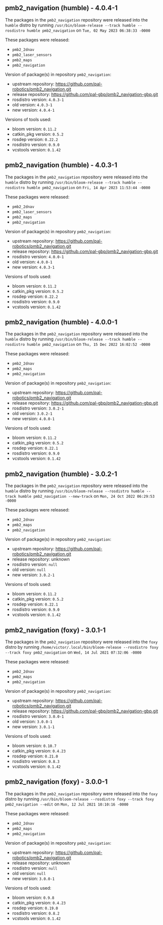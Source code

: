 ## pmb2_navigation (humble) - 4.0.4-1

The packages in the `pmb2_navigation` repository were released into the `humble` distro by running `/usr/bin/bloom-release --track humble --rosdistro humble pmb2_navigation` on `Tue, 02 May 2023 06:38:33 -0000`

These packages were released:
- `pmb2_2dnav`
- `pmb2_laser_sensors`
- `pmb2_maps`
- `pmb2_navigation`

Version of package(s) in repository `pmb2_navigation`:

- upstream repository: https://github.com/pal-robotics/pmb2_navigation.git
- release repository: https://github.com/pal-gbp/pmb2_navigation-gbp.git
- rosdistro version: `4.0.3-1`
- old version: `4.0.3-1`
- new version: `4.0.4-1`

Versions of tools used:

- bloom version: `0.11.2`
- catkin_pkg version: `0.5.2`
- rosdep version: `0.22.2`
- rosdistro version: `0.9.0`
- vcstools version: `0.1.42`


## pmb2_navigation (humble) - 4.0.3-1

The packages in the `pmb2_navigation` repository were released into the `humble` distro by running `/usr/bin/bloom-release --track humble --rosdistro humble pmb2_navigation` on `Fri, 14 Apr 2023 11:53:44 -0000`

These packages were released:
- `pmb2_2dnav`
- `pmb2_laser_sensors`
- `pmb2_maps`
- `pmb2_navigation`

Version of package(s) in repository `pmb2_navigation`:

- upstream repository: https://github.com/pal-robotics/pmb2_navigation.git
- release repository: https://github.com/pal-gbp/pmb2_navigation-gbp.git
- rosdistro version: `4.0.0-1`
- old version: `4.0.0-1`
- new version: `4.0.3-1`

Versions of tools used:

- bloom version: `0.11.2`
- catkin_pkg version: `0.5.2`
- rosdep version: `0.22.2`
- rosdistro version: `0.9.0`
- vcstools version: `0.1.42`


## pmb2_navigation (humble) - 4.0.0-1

The packages in the `pmb2_navigation` repository were released into the `humble` distro by running `/usr/bin/bloom-release --track humble --rosdistro humble pmb2_navigation` on `Thu, 15 Dec 2022 16:02:52 -0000`

These packages were released:
- `pmb2_2dnav`
- `pmb2_maps`
- `pmb2_navigation`

Version of package(s) in repository `pmb2_navigation`:

- upstream repository: https://github.com/pal-robotics/pmb2_navigation.git
- release repository: https://github.com/pal-gbp/pmb2_navigation-gbp.git
- rosdistro version: `3.0.2-1`
- old version: `3.0.2-1`
- new version: `4.0.0-1`

Versions of tools used:

- bloom version: `0.11.2`
- catkin_pkg version: `0.5.2`
- rosdep version: `0.22.1`
- rosdistro version: `0.9.0`
- vcstools version: `0.1.42`


## pmb2_navigation (humble) - 3.0.2-1

The packages in the `pmb2_navigation` repository were released into the `humble` distro by running `/usr/bin/bloom-release --rosdistro humble --track humble pmb2_navigation --new-track` on `Mon, 24 Oct 2022 06:29:53 -0000`

These packages were released:
- `pmb2_2dnav`
- `pmb2_maps`
- `pmb2_navigation`

Version of package(s) in repository `pmb2_navigation`:

- upstream repository: https://github.com/pal-robotics/pmb2_navigation.git
- release repository: unknown
- rosdistro version: `null`
- old version: `null`
- new version: `3.0.2-1`

Versions of tools used:

- bloom version: `0.11.2`
- catkin_pkg version: `0.5.2`
- rosdep version: `0.22.1`
- rosdistro version: `0.9.0`
- vcstools version: `0.1.42`


## pmb2_navigation (foxy) - 3.0.1-1

The packages in the `pmb2_navigation` repository were released into the `foxy` distro by running `/home/victor/.local/bin/bloom-release --rosdistro foxy --track foxy pmb2_navigation` on `Wed, 14 Jul 2021 07:32:06 -0000`

These packages were released:
- `pmb2_2dnav`
- `pmb2_maps`
- `pmb2_navigation`

Version of package(s) in repository `pmb2_navigation`:

- upstream repository: https://github.com/pal-robotics/pmb2_navigation.git
- release repository: https://github.com/pal-gbp/pmb2_navigation-gbp.git
- rosdistro version: `3.0.0-1`
- old version: `3.0.0-1`
- new version: `3.0.1-1`

Versions of tools used:

- bloom version: `0.10.7`
- catkin_pkg version: `0.4.23`
- rosdep version: `0.21.0`
- rosdistro version: `0.8.3`
- vcstools version: `0.1.42`


## pmb2_navigation (foxy) - 3.0.0-1

The packages in the `pmb2_navigation` repository were released into the `foxy` distro by running `/usr/bin/bloom-release --rosdistro foxy --track foxy pmb2_navigation --edit` on `Mon, 12 Jul 2021 10:10:16 -0000`

These packages were released:
- `pmb2_2dnav`
- `pmb2_maps`
- `pmb2_navigation`

Version of package(s) in repository `pmb2_navigation`:

- upstream repository: https://github.com/pal-robotics/pmb2_navigation.git
- release repository: unknown
- rosdistro version: `null`
- old version: `null`
- new version: `3.0.0-1`

Versions of tools used:

- bloom version: `0.9.8`
- catkin_pkg version: `0.4.23`
- rosdep version: `0.19.0`
- rosdistro version: `0.8.2`
- vcstools version: `0.1.42`


